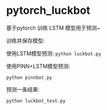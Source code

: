 # pytorch_luckbot

基于pytorch 训练 LSTM 模型用于预测~

训练并保存模型:

使用LSTM模型预测:
`
python luckbot.py
`

使用PINN+LSTM模型预测:

`
python pinnbot.py
`

预测一条结果: 


`
python luckbot_test.py
`